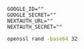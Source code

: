 ```.env
GOOGLE_ID=""
GOOGLE_SECRET=""
NEXTAUTH_URL=""
NEXTAUTH_SECRET=""
```

```bash
openssl rand -base64 32
```
